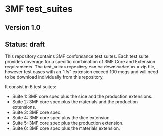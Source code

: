 # 3MF test_suites
## Version 1.0
## Status: draft
This repository contains 3MF conformance test suites. Each test suite provides coverage for a specific combination of 3MF Core and Extension requirements. The test_suites repository can be downloaded as a zip file, however test cases with an "lfs" extension exceed 100 megs and will need to be download individually from this repository.

It consist in 6 test suites:
* Suite 1: 3MF core spec plus the slice and the production extensions.
* Suite 2: 3MF core spec plus the materials and the production extensions.
* Suite 3: 3MF core spec.
* Suite 4: 3MF core spec plus the slice extension.
* Suite 5: 3MF core spec plus the production extension.
* Suite 6: 3MF core spec plus the materials extension.
